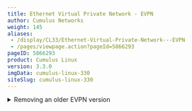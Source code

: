 ```yaml
---
title: Ethernet Virtual Private Network - EVPN
author: Cumulus Networks
weight: 145
aliases:
 - /display/CL33/Ethernet-Virtual-Private-Network---EVPN
 - /pages/viewpage.action?pageId=5866293
pageID: 5866293
product: Cumulus Linux
version: 3.3.0
imgData: cumulus-linux-330
siteSlug: cumulus-linux-330
---
```

<details>

Ethernet Virtual Private Network (EVPN) provides a control plane for
[VXLANs](/version/cumulus-linux-330/Network-Virtualization/) in Cumulus
Linux, with the following functionality:

  - VNI membership exchange between VTEPs using EVPN type-3 (Inclusive
    multicast Ethernet tag) routes.

  - Exchange of host MAC and IP addresses using EVPN type-2 (MAC/IP
    advertisement) routes.

  - Support for host/VM mobility (MAC and IP moves) through exchange of
    the MAC Mobility Extended community.

  - Support for dual-attached hosts via [VXLAN active-active
    mode](/version/cumulus-linux-330/Network-Virtualization/Lightweight-Network-Virtualization---LNV-Overview/LNV-VXLAN-Active-Active-Mode);
    note that MAC synchronization between the peer switches is done
    using
    [MLAG](/version/cumulus-linux-330/Layer-One-and-Two/Multi-Chassis-Link-Aggregation---MLAG).

  - Support for ARP/ND suppression, which provides VTEPs with the
    ability to suppress ARP flooding over VXLAN tunnels.

  - Support for static ("sticky") MAC addresses and their exchange via
    EVPN.

You can provision and manage EVPN using
[NCLU](/version/cumulus-linux-330/System-Configuration/Network-Command-Line-Utility).

## <span>Using EVPN with Cumulus Linux</span>

As of Cumulus Linux version 3.3, EVPN is available with the standard set
of packages that make up the release and no longer needs any early
access packages to be installed. If you are doing a fresh installation
of Cumulus Linux 3.3, or are upgrading a switch that does not have the
`cumulus-evpn` package already installed, no additional steps are
needed. Otherwise, if you used EVPN with an older version of Cumulus
Linux on this switch, you need to remove the `cumulus-evpn` package
before upgrading to version 3.3.

To determine if you have the EVPN package installed in a pre-3.3 version
of Cumulus Linux, run the following command:

    cumulus@switch:~$ sudo dpkg -l quagga

If the Quagga version is *1.0.0+cl3u11* or higher, the EVPN package is
current, and you don't need to do anything.

If the version is *1.0.0+cl3eau8* or any earlier *3eau* version, then
you need to remove it.

<summary>Removing an older EVPN version </summary>

{{%notice note%}}

Please contact [Cumulus Networks
support](mailto:support@cumulusnetworks.com) if you need assistance with
reverting the EA packages or reconfiguring EVPN.

{{%/notice%}}

To remove the older version, do the following:

    cumulus@switch:~$ sudo apt-get update
    cumulus@switch:~$ sudo apt-get remove cumulus-evpn
    cumulus@switch:~$ sudo apt-get upgrade

To verify that you have the current EVPN package installed now, run the
following command:

    cumulus@switch:~$ sudo dpkg -l quagga

If the Quagga version is *1.0.0+cl3u11* or higher, the EVPN package is
current.

## <span>Configuring EVPN</span>

### <span>Enabling EVPN between BGP Neighbors</span>

You enable EVPN between
[BGP](/version/cumulus-linux-330/Layer-Three/Border-Gateway-Protocol---BGP)
neighbors by adding the address family *evpn* to the existing neighbor
address-family activation command.

For a non-VTEP device, such as a spine switch, that is merely
participating in EVPN route exchange (as in, the network deployment uses
hop-by-hop eBGP or the switch is acting as an iBGP route reflector),
activating the interface for the EVPN address family is the only
configuration needed.

EVPN supports the configuration of only these two BGP neighbor
address-family-specific configurations: `allowas-in` and
`route-reflector-client`.

To configure an EVPN route exchange with a BGP peer, the peer or
peer-group must be activated within the EVPN address-family:

    cumulus@switch:~$ net add bgp autonomous-system 65000
    cumulus@switch:~$ net add bgp evpn neighbor swp1 activate
    cumulus@switch:~$ net pending
    cumulus@switch:~$ net commit

These commands create the following configuration snippet in
`/etc/quagga/Quagga.conf`:

    router bgp 65000
     address-family evpn
      neighbor swp1 activate

The above configuration does not result in BGP knowing about the local
VNIs defined on the system and advertising them to peers. This requires
additional configuration, [as described
below](#src-5866293_EthernetVirtualPrivateNetwork-EVPN-allvnis).

### <span id="src-5866293_EthernetVirtualPrivateNetwork-EVPN-allvnis" class="confluence-anchor-link"></span><span>Advertising All VNIs</span>

A single configuration variable enables the BGP control plane for all
VNIs configured on the switch. Set the variable `advertise-all-vni` to
provision all locally configured VNIs to be advertised by the BGP
control plane. Quagga is not aware of any local VNIs and MACs associated
with that VNI until `advertise-all-vni` is configured.

When a local VNI is learned by Quagga and there is no explicit
configuration for that VNI in Quagga, the route distinguisher (RD) and
import and export route targets (RTs) for this VNI are automatically
derived — the RD uses “RouterId:VNI-Index” and both RTs use “AS:VNI”.
The RD and RTs are used in the EVPN route exchange, with the former to
disambiguate EVPN routes in different VNIs (as they may have the same
MAC and/or IP address) while the latter describes the VPN membership for
the route. The "VNI-Index" used for the RD is a unique, internally
generated number for a VNI. It solely has local significance; on remote
switches, its only role is for route disambiguation. This number is used
instead of the VNI value itself because this number has to be less than
or equal to 65535. In the RT, the AS part is always encoded as a 2-byte
value in order to allow room for a large VNI. If the router has a 4-byte
AS, only the lower 2 bytes are used. This ensures a unique RT for
different VNIs while having the same RT for the same VNI across routers
in the same AS.

For eBGP EVPN peering, since the peers are in a different AS, using an
automatic RT of "AS:VNI" does not work for route import. Thus, the
import RT is actually treated as "\*:VNI" for determining which received
routes are applicable to a particular VNI. This only applies when the
import RT is auto-derived and not configured.

{{%notice note%}}

This configuration is only needed on leaf switches that are VTEPs.

{{%/notice%}}

To build upon the previous example, run the following commands to
advertise all VNIs:

    cumulus@switch:~$ net add bgp autonomous-system 65000
    cumulus@switch:~$ net add bgp evpn neighbor swp1 activate 
    cumulus@switch:~$ net add bgp evpn advertise-all-vni
    cumulus@switch:~$ net pending
    cumulus@switch:~$ net commit

These commands create the following configuration snippet in
`/etc/quagga/Quagga.conf`:

    router bgp 65000
     address-family evpn
      neighbor swp1 activate
      advertise-all-vni

{{%notice note%}}

EVPN routes received from a BGP peer are accepted, even without this
explicit EVPN configuration. These routes are maintained in the global
EVPN routing table. However, they only become effective (that is,
imported into the per-VNI routing table and appropriate entries
installed in the kernel) when the VNI corresponding to the received
route is locally known.

{{%/notice%}}

### <span>Enabling EVPN with User-defined RDs and RTs</span>

EVPN also supports manual configuration of RDs and RTs, if you don't
want them derived automatically. To manually define RDs and RTs, use the
`vni` option within NCLU to configure the switch:

    cumulus@switch:~$ net add bgp evpn vni 10200 rd 172.16.10.1:20
    cumulus@switch:~$ net add bgp evpn vni 10200 route-target import 65100:20
    cumulus@switch:~$ net pending
    cumulus@switch:~$ net commit

These commands create the following configuration snippet in
`/etc/quagga/Quagga.conf`:

    router bgp 65100
     address-family evpn
      neighbor SPINE activate
      advertise-all-vni
      vni 10200
       rd 172.16.10.1:20
       route-target import 65100:20

{{%notice note%}}

These commands are per VNI and must be specified under `address-family
evpn` in BGP.

{{%/notice%}}

{{%notice note%}}

If you delete the RD or RT later, it reverts back to its corresponding
default value.

{{%/notice%}}

You can configure multiple RT values for import or export for a VNI. In
addition, you can configure both the import and export route targets
with a single command by using `route-target both`:

    cumulus@switch:~# net add bgp evpn vni 10400 route-target import 100:400
    cumulus@switch:~# net add bgp evpn vni 10400 route-target import 100:500
    cumulus@switch:~# net add bgp evpn vni 10500 route-target both 65000:500
    cumulus@switch:~# net pending
    cumulus@switch:~# net commit

These commands create the following configuration snippet in the
`/etc/quagga/Quagga.conf` file:

    address-family evpn
      neighbor SPINE activate
      advertise-all-vni
      vni 10400
        route-target import 100:400
        route-target import 100:500
      vni 10500
        route-target import 65000:500
        route-target export 65000:500

### <span>Enabling EVPN in an iBGP Environment with an OSPF Underlay</span>

EVPN can be deployed with an
[OSPF](/version/cumulus-linux-330/Layer-Three/Open-Shortest-Path-First---OSPF---Protocol)
or static route underlay if needed. This is a more complex configuration
than using eBGP. In this case, iBGP advertises EVPN routes directly
between VTEPs, and the spines are unaware of EVPN or BGP.

The leaf switches peer with each other in a full mesh within the EVPN
address family without using route reflectors. The leafs generally peer
to their loopback addresses, which are advertised in OSPF. The receiving
VTEP imports routes into a specific VNI with a matching route target
community.

    cumulus@switch:~$ net add bgp autonomous-system 65020
    cumulus@switch:~$ net add bgp evpn neighbor 10.1.1.2 remote-as internal
    cumulus@switch:~$ net add bgp evpn neighbor 10.1.1.3 remote-as internal
    cumulus@switch:~$ net add bgp evpn neighbor 10.1.1.4 remote-as internal
    cumulus@switch:~$ net add bgp evpn neighbor 10.1.1.2 activate 
    cumulus@switch:~$ net add bgp evpn neighbor 10.1.1.3 activate 
    cumulus@switch:~$ net add bgp evpn neighbor 10.1.1.4 activate 
    cumulus@switch:~$ net add bgp evpn advertise-all-vni
    cumulus@switch:~$ net add ospf router-id 10.1.1.1
    cumulus@switch:~$ net add loopback lo ospf area 0.0.0.0
    cumulus@switch:~$ net add ospf passive-interface lo
    cumulus@switch:~$ net add interface swp50 ospf area 0.0.0.0
    cumulus@switch:~$ net add interface swp51 ospf area 0.0.0.0
    cumulus@switch:~$ net add interface swp50 ospf network point-to-point
    cumulus@switch:~$ net add interface swp51 ospf network point-to-point
    cumulus@switch:~$ net pending
    cumulus@switch:~$ net commit

These commands create the following configuration snippet in
`/etc/quagga/Quagga.conf`:

    interface lo
     ip ospf area 0.0.0.0
    !
    interface swp50
     ip ospf area 0.0.0.0
     ip ospf network point-to-point
     
    interface swp51
     ip ospf area 0.0.0.0
     ip ospf network point-to-point
    !
    router bgp 65020
     neighbor 10.1.1.2 remote-as internal
     neighbor 10.1.1.3 remote-as internal
     neighbor 10.1.1.4 remote-as internal
     !
     address-family evpn
      neighbor 10.1.1.2 activate
      neighbor 10.1.1.3 activate
      neighbor 10.1.1.4 activate
      advertise-all-vni
     exit-address-family
     !
    Router ospf
        Ospf router-id 10.1.1.1
        Passive-interface lo

### <span>Disabling Data Plane MAC Learning over VXLAN Tunnels</span>

When EVPN is provisioned, data plane MAC learning should be disabled for
VxLAN interfaces to avoid race conditions between control plane learning
and data plane learning. In the `/etc/network/interfaces` file,
configure the `bridge-learning` value to *off*:

    cumulus@switch:~$ net add vxlan vxlan200 vxlan id 10200
    cumulus@switch:~$ net add vxlan vxlan200 vxlan local-tunnelip 10.0.0.1
    cumulus@switch:~$ net add vxlan vxlan200 bridge access 200
    cumulus@switch:~$ net add vxlan vxlan200 bridge learning off
    cumulus@switch:~$ net pending
    cumulus@switch:~$ net commit

These commands create the following code snippet in the
`/etc/network/interfaces` file:

    auto vxlan200
    iface vxlan200
        bridge-access 200
        bridge-learning off
        vxlan-id 10200
        vxlan-local-tunnelip 10.0.0.1

{{%notice tip%}}

For a bridge in [traditional
mode](/version/cumulus-linux-330/Layer-One-and-Two/Ethernet-Bridging---VLANs/Traditional-Mode-Bridges),
you must edit the bridge configuration in the `/etc/network/interfaces`
file in a text editor:

    auto bridge1
    iface bridge1
        bridge-ports swp3.100 swp4.100 vxlan100
        bridge-learning vxlan100=off

{{%/notice%}}

## <span>ARP and ND Suppression</span>

ARP suppression in an EVPN context refers to the ability of a VTEP to
suppress ARP flooding over VXLAN tunnels as much as possible. Instead, a
local proxy handles ARP requests received from locally attached hosts
for remote hosts. ARP suppression is the implementation for IPv4; ND
suppression is the implementation for IPv6.

ARP suppression is not enabled by default. You configure ARP/ND
suppression on a VXLAN interface. You also need to create an SVI for the
neighbor entry.

To configure ARP suppression, use
[NCLU](/version/cumulus-linux-330/System-Configuration/Network-Command-Line-Utility).
Here's an example configuration using 2 VXLANs, 10100 and 10200, and 2
VLANs, 100 and 200:

    cumulus@switch:~$ net add bridge bridge ports vtep100,vtep200
    cumulus@switch:~$ net add bridge bridge vids 100,200
    cumulus@switch:~$ net add vxlan vtep100 vxlan id 10100
    cumulus@switch:~$ net add vxlan vtep200 vxlan id 10200
    cumulus@switch:~$ net add vxlan vtep100 bridge learning off
    cumulus@switch:~$ net add vxlan vtep200 bridge learning off
    cumulus@switch:~$ net add vxlan vtep100 bridge access 100
    cumulus@switch:~$ net add vxlan vtep100 bridge arp-nd-suppress on
    cumulus@switch:~$ net add vxlan vtep200 bridge arp-nd-suppress on
    cumulus@switch:~$ net add vxlan vtep200 bridge access 200
    cumulus@switch:~$ net add vxlan vtep100 vxlan local-tunnelip 110.0.0.1
    cumulus@switch:~$ net add vxlan vtep200 vxlan local-tunnelip 110.0.0.1
    cumulus@switch:~$ net add vlan 100 ip forward off
    cumulus@switch:~$ net add vlan 100 ipv6 forward off
    cumulus@switch:~$ net add vlan 200 ip forward off
    cumulus@switch:~$ net add vlan 200 ipv6 forward off
    cumulus@switch:~$ net pending
    cumulus@switch:~$ net commit

These commands create the following configuration in the
`/etc/network/interfaces` file:

    auto bridge
    iface bridge
        bridge-ports vtep100 vtep200
        bridge-stp on
        bridge-vids 100 200
        bridge-vlan-aware yes
     
    auto vlan100
    iface vlan100
        ip6-forward off
        ip-forward off
        vlan-id 100
        vlan-raw-device bridge
     
    auto vlan200
    iface vlan200
        ip6-forward off
        ip-forward off
        vlan-id 200
        vlan-raw-device bridge
     
    auto vtep100
    iface vtep100
        bridge-access 100
        bridge-arp-nd-suppress on
        bridge-learning off
        vxlan-id 10100
        vxlan-local-tunnelip 110.0.0.1

    auto vtep200
    iface vtep200
         bridge-learning off
         bridge-access 200
         bridge-arp-nd-suppress on
         vxlan-id 10200
         vxlan-local-tunnelip 110.0.0.1

{{%notice warning%}}

ARP suppression does not interoperate with [VXLAN active-active
mode](/version/cumulus-linux-330/Network-Virtualization/Lightweight-Network-Virtualization---LNV-Overview/LNV-VXLAN-Active-Active-Mode)
in an optimal manner, because the neighbor entries are not synced by a
control plane. Thus, ARPs may not be suppressed sometimes. This has no
impact on forwarding.

{{%/notice%}}

{{%notice tip%}}

For a bridge in [traditional
mode](/version/cumulus-linux-330/Layer-One-and-Two/Ethernet-Bridging---VLANs/Traditional-Mode-Bridges),
you must edit the bridge configuration in the `/etc/network/interfaces`
file in a text editor:

    auto bridge1
    iface bridge1
        bridge-ports swp3.100 swp4.100 vxlan100
        bridge-learning vxlan100=off
        bridge-arp-nd-suppress vxlan100=on
        ip6-forward off
        ip-forward off

{{%/notice%}}

You can examine the overall ARP cache:

```
cumulus@switch:~$ net show evpn arp-cache vni 10100
Number of ARPs (local and remote) known for this VNI: 9
IP              Type   MAC               Remote VTEP          
50.1.1.11       local  00:02:00:00:00:01
50.1.1.12       local  00:02:00:00:00:02
50.1.1.22       remote 00:02:00:00:00:04 110.0.0.2            
2001:50:1:1::11 local  00:02:00:00:00:01
50.1.1.31       remote 00:02:00:00:00:05 110.0.0.3            
50.1.1.42       remote 00:02:00:00:00:08 110.0.0.4            
50.1.1.21       remote 00:02:00:00:00:03 110.0.0.2            
50.1.1.32       remote 00:02:00:00:00:06 110.0.0.3            
50.1.1.41       remote 00:02:00:00:00:07 110.0.0.4  
```

You can also examine the ARP cache for a specific neighbor:

    cumulus@switch:~$ net show evpn arp-cache vni 10100 ip 50.1.1.32
    IP: 50.1.1.32
     MAC: 00:02:00:00:00:06 Remote VTEP: 110.0.0.3

To filter the ARP cache for a part of an IP address, use `ip neighbor
show`, then pipe it through `grep`:

    cumulus@switch:~$ sudo ip neighbor show | grep 11
    11.11.11.112 dev bridge.100 lladdr 00:02:00:00:00:02 REACHABLE
    11.11.11.133 dev bridge.100 lladdr 00:02:00:00:00:0b offload STALE
    11.11.11.142 dev bridge.100 lladdr 00:02:00:00:00:0e offload STALE
    11.11.11.111 dev bridge.100 lladdr 00:02:00:00:00:01 REACHABLE
    11.11.44.114 dev bridge.400 lladdr 00:02:00:00:00:04 REACHABLE
    11.11.11.141 dev bridge.100 lladdr 00:02:00:00:00:0d offload STALE
    11.11.11.132 dev bridge.100 lladdr 00:02:00:00:00:0a offload STALE
    11.11.44.144 dev bridge.400 lladdr 00:02:00:00:00:10 offload STALE
    11.11.11.131 dev bridge.100 lladdr 00:02:00:00:00:09 offload STALE
    11.11.44.134 dev bridge.400 lladdr 00:02:00:00:00:0c offload STALE
    11.11.11.123 dev bridge.100 lladdr 00:02:00:00:00:07 offload STALE
    11.11.44.124 dev bridge.400 lladdr 00:02:00:00:00:08 offload STALE
    11.11.11.113 dev bridge.100 lladdr 00:02:00:00:00:03 REACHABLE
    11.11.11.122 dev bridge.100 lladdr 00:02:00:00:00:06 offload STALE
    11.11.11.143 dev bridge.100 lladdr 00:02:00:00:00:0f offload STALE
    11.11.11.121 dev bridge.100 lladdr 00:02:00:00:00:05 offload STALE
    2011:11:11::142 dev bridge.100 lladdr 00:02:00:00:00:0e offload PROBE
    2011:11:11::133 dev bridge.100 lladdr 00:02:00:00:00:0b offload PROBE
    2011:11:44::124 dev bridge.400 lladdr 00:02:00:00:00:08 offload REACHABLE
    2011:11:11::121 dev bridge.100 lladdr 00:02:00:00:00:05 offload PROBE
    2011:11:44::144 dev bridge.400 lladdr 00:02:00:00:00:10 offload PROBE
    2011:11:11::112 dev bridge.100 lladdr 00:02:00:00:00:02 router REACHABLE
    2011:11:11::141 dev bridge.100 lladdr 00:02:00:00:00:0d offload DELAY
    2011:11:11::132 dev bridge.100 lladdr 00:02:00:00:00:0a offload REACHABLE
    2011:11:11::123 dev bridge.100 lladdr 00:02:00:00:00:07 offload PROBE
    2011:11:44::114 dev bridge.400 lladdr 00:02:00:00:00:04 router REACHABLE
    2011:11:11::111 dev bridge.100 lladdr 00:02:00:00:00:01 router REACHABLE
    2011:11:11::143 dev bridge.100 lladdr 00:02:00:00:00:0f offload DELAY
    2011:11:44::134 dev bridge.400 lladdr 00:02:00:00:00:0c offload PROBE
    2011:11:11::131 dev bridge.100 lladdr 00:02:00:00:00:09 offload DELAY
    2011:11:11::122 dev bridge.100 lladdr 00:02:00:00:00:06 offload REACHABLE
    2011:11:11::113 dev bridge.100 lladdr 00:02:00:00:00:03 router REACHABLE

For bridge information, use `net show bridge macs`:

    cumulus@switch:~$ net show bridge macs
    VLAN      Master    Interface    MAC                TunnelDest    State      Flags          LastSeen
    --------  --------  -----------  -----------------  ------------  ---------  -------------  ----------
    100       bridge    bridge       44:38:39:00:69:8a                permanent                 00:16:44
    100       bridge    swp2s2       00:02:00:00:00:01                                          00:00:04
    100       bridge    swp2s3       00:02:00:00:00:02                                          00:00:04
    100       bridge    swp18s0      00:02:00:00:00:03                                          00:00:04
    100       bridge    vxlan10100   00:02:00:00:00:0a                           offload        00:16:40
    100       bridge    vxlan10100   00:02:00:00:00:0b                           offload        00:16:40
    100       bridge    vxlan10100   00:02:00:00:00:0d                           offload        00:16:40
    100       bridge    vxlan10100   00:02:00:00:00:0e                           offload        00:16:40
    100       bridge    vxlan10100   00:02:00:00:00:0f                           offload        00:16:39
    100       bridge    vxlan10100   00:02:00:00:00:05                           offload        00:16:40
    100       bridge    vxlan10100   00:02:00:00:00:06                           offload        00:16:40
    100       bridge    vxlan10100   00:02:00:00:00:07                           offload        00:16:40
    100       bridge    vxlan10100   00:02:00:00:00:09                           offload        00:16:40
    200       bridge    bridge       44:38:39:00:69:8a                permanent                 00:16:44
    300       bridge    bridge       44:38:39:00:69:8a                permanent                 00:16:44
    400       bridge    bridge       44:38:39:00:69:8a                permanent                 00:16:43
    400       bridge    swp18s1      00:02:00:00:00:04                                          00:00:04
    400       bridge    vxlan10400   00:02:00:00:00:0c                           offload        00:16:40
    400       bridge    vxlan10400   00:02:00:00:00:08                           offload        00:16:40
    400       bridge    vxlan10400   00:02:00:00:00:10                           offload        00:16:39
    untagged            vxlan10100   00:00:00:00:00:00  10.10.3.12    permanent  self           00:16:41
    untagged            vxlan10100   00:00:00:00:00:00  10.10.3.13    permanent  self           00:16:41
    untagged            vxlan10100   00:00:00:00:00:00  10.10.3.14    permanent  self           00:16:41
    untagged            vxlan10100   00:02:00:00:00:0a  10.10.3.13               self, offload  00:16:40
    untagged            vxlan10100   00:02:00:00:00:0b  10.10.3.13               self, offload  00:16:41
    untagged            vxlan10100   00:02:00:00:00:0d  10.10.3.14               self, offload  00:16:41
    untagged            vxlan10100   00:02:00:00:00:0e  10.10.3.14               self, offload  00:16:41
    untagged            vxlan10100   00:02:00:00:00:0f  10.10.3.14               self, offload  00:16:39
    untagged            vxlan10100   00:02:00:00:00:05  10.10.3.12               self, offload  00:16:41
    untagged            vxlan10100   00:02:00:00:00:06  10.10.3.12               self, offload  00:16:41
    untagged            vxlan10100   00:02:00:00:00:07  10.10.3.12               self, offload  00:16:41
    untagged            vxlan10100   00:02:00:00:00:09  10.10.3.13               self, offload  00:16:41
    untagged            vxlan10200   00:00:00:00:00:00  10.10.3.12    permanent  self           00:16:41
    untagged            vxlan10200   00:00:00:00:00:00  10.10.3.13    permanent  self           00:16:41
    untagged            vxlan10200   00:00:00:00:00:00  10.10.3.14    permanent  self           00:16:41
    untagged            vxlan10300   00:00:00:00:00:00  10.10.3.12    permanent  self           00:16:41
    untagged            vxlan10300   00:00:00:00:00:00  10.10.3.13    permanent  self           00:16:41
    untagged            vxlan10300   00:00:00:00:00:00  10.10.3.14    permanent  self           00:16:41
    untagged            vxlan10400   00:00:00:00:00:00  10.10.3.12    permanent  self           00:16:41
    untagged            vxlan10400   00:00:00:00:00:00  10.10.3.13    permanent  self           00:16:41
    untagged            vxlan10400   00:00:00:00:00:00  10.10.3.14    permanent  self           00:16:41
    untagged            vxlan10400   00:02:00:00:00:0c  10.10.3.13               self, offload  00:16:41
    untagged            vxlan10400   00:02:00:00:00:08  10.10.3.12               self, offload  00:16:41
    untagged            vxlan10400   00:02:00:00:00:10  10.10.3.14               self, offload  00:16:39
    untagged  bridge    swp2s2       44:38:39:00:69:8a                permanent                 00:16:44
    untagged  bridge    swp2s3       44:38:39:00:69:8b                permanent                 00:16:44
    untagged  bridge    swp18s0      44:38:39:00:69:c8                permanent                 00:16:44
    untagged  bridge    swp18s1      44:38:39:00:69:c9                permanent                 00:16:44
    untagged  bridge    vxlan10100   ca:b4:aa:b2:62:64                permanent                 00:16:44
    untagged  bridge    vxlan10200   de:b7:11:58:c5:6c                permanent                 00:16:44
    untagged  bridge    vxlan10300   c6:8f:a6:7c:9b:bd                permanent                 00:16:44
    untagged  bridge    vxlan10400   fa:e1:44:86:93:99                permanent                 00:16:44

## <span>Static (Sticky) MAC Addresses</span>

MAC addresses that are intended to be pinned to a particular VTEP can be
provisioned on the VTEP as a static bridge FDB entry. EVPN picks up
these MAC addresses and advertises them to peers as remote static MACs.
You configure static bridge FDB entries for sticky MACs under the bridge
configuration using NCLU:

    cumulus@switch:~$ net add bridge post-up bridge fdb add 00:11:22:33:44:55 dev swp1 vlan 101 master static
    cumulus@switch:~$ net pending
    cumulus@switch:~$ net commit

These commands create the following configuration in the
`/etc/network/interfaces` file:

    auto bridge
    iface bridge
        bridge-ports swp1 vxlan10101
        bridge-vids 101
        bridge-vlan-aware yes
        post-up bridge fdb add 00:11:22:33:44:55 dev swp1 vlan 101 master static

{{%notice tip%}}

For a bridge in [traditional
mode](/version/cumulus-linux-330/Layer-One-and-Two/Ethernet-Bridging---VLANs/Traditional-Mode-Bridges),
you must edit the bridge configuration in the `/etc/network/interfaces`
file in a text editor:

    auto br101
    iface br101
        bridge-ports swp1.101 vxlan10101
        bridge-learning vxlan10101=off
        post-up bridge fdb add 00:11:22:33:44:55 dev swp1.101 master static

{{%/notice%}}

## <span>Handling BUM Traffic</span>

With EVPN, the only method of handling BUM traffic is [Head End
Replication
(HER)](Lightweight-Network-Virtualization---LNV-Overview.html#src-5866264_LightweightNetworkVirtualization-LNVOverview-head-end).
HER is enabled by default, as it is when [Lightweight Network Virtualization (LNV)](/version/cumulus-linux-330/Network-Virtualization/Lightweight-Network-Virtualization-Overview/)
is used.

## <span>EVPN and VXLAN Active-Active Mode</span>

There is no specific configuration to enable EVPN to work with [VXLAN
active-active
mode](/version/cumulus-linux-330/Network-Virtualization/Lightweight-Network-Virtualization---LNV-Overview/LNV-VXLAN-Active-Active-Mode).
Both switches in the MLAG pair establish EVPN peering with other EVPN
speakers (for example, with spine switches, if using hop-by-hop eBGP)
and inform about their locally known VNIs and MACs. When MLAG is active,
both switches announce this information with the shared anycast IP
address.

MLAG syncs information between the two switches in the MLAG pair, EVPN
does not synchronize. Therefore, Cumulus Networks recommends you do not
configure EVPN peering between the MLAG switches over the peerlink.

## <span>Example Configuration</span>

The following configurations are used throughout this chapter. You can
find the flat-file configurations for the network devices in the Cumulus
Networks [GitHub
repository](https://github.com/CumulusNetworks/cldemo-evpn/tree/master/config).
Only a subset is shown here for brevity (not shown are configurations
for leaf03, leaf04, server03, server04). Here is the topology diagram:

{{% imgOld 0 %}}

### <span>leaf01 and leaf02 Configurations</span>

<table>
<colgroup>
<col style="width: 50%" />
<col style="width: 50%" />
</colgroup>
<tbody>
<tr class="odd">
<td><summary>leaf01 /etc/network/interfaces </summary>
<pre><code>auto lo
iface lo inet loopback
    address 10.0.0.11/32

auto eth0
iface eth0 inet dhcp

# uplinks
auto swp51
iface swp51

auto swp52
iface swp52

auto br0
iface br0
    bridge-ports swp1 vxlan10001 vxlan10100 vxlan10200
    bridge-vlan-aware yes
    bridge-vids 1 100 200
    bridge-pvid 1

auto vxlan10001
iface vxlan10001
    vxlan-id 10001
    vxlan-local-tunnelip 10.0.0.11
    bridge-access 1
    bridge-learning off

auto vxlan10100
iface vxlan10100
     vxlan-id 10100
     vxlan-local-tunnelip 10.0.0.11
     bridge-access 100
     bridge-learning off
auto vxlan10200
iface vxlan10200
     vxlan-id 10200
     vxlan-local-tunnelip 10.0.0.11
     bridge-access 200
     bridge-learning off</code></pre></td>
<td><summary>leaf02 /etc/network/interfaces </summary>
<pre><code>auto lo
iface lo inet loopback
    address 10.0.0.12/32
auto eth0
iface eth0 inet dhcp

# uplinks
auto swp51
iface swp51

auto swp52
iface swp52

auto br0
iface br0
    bridge-ports swp2 vxlan10001 vxlan10100 vxlan10200
    bridge-vlan-aware yes
    bridge-vids 1 100 200
    bridge-pvid 1

auto vxlan10001
iface vxlan10001
    vxlan-id 10001
    vxlan-local-tunnelip 10.0.0.12
    bridge-access 1
    bridge-learning off

auto vxlan10100
iface vxlan10100
    vxlan-id 10100
    vxlan-local-tunnelip 10.0.0.12
    bridge-access 100
    bridge-learning off

auto vxlan10200
iface vxlan10200
    vxlan-id 10200
    vxlan-local-tunnelip 10.0.0.12
    bridge-access 200
    bridge-learning off</code></pre></td>
</tr>
<tr class="even">
<td><summary>leaf01 /etc/quagga/Quagga.conf </summary>
<pre><code>!
interface swp51
 ipv6 nd ra-interval 10
 no ipv6 nd suppress-ra
!
interface swp52
 ipv6 nd ra-interval 10
 no ipv6 nd suppress-ra
!
router bgp 65011
 bgp router-id 10.0.0.11
 bgp bestpath as-path multipath-relax
 neighbor fabric peer-group
 neighbor fabric remote-as external
 neighbor fabric description Internal Fabric Network
 neighbor fabric capability extended-nexthop
 neighbor swp51 interface peer-group fabric
 neighbor swp52 interface peer-group fabric
 !
 address-family ipv4 unicast
  network 10.0.0.11/32
  neighbor fabric prefix-list dc-leaf-in in
  neighbor fabric prefix-list dc-leaf-out out
 exit-address-family
 !
!
 address-family ipv6 unicast
  neighbor fabric activate
 exit-address-family
 !
 address-family evpn
  neighbor fabric activate
  advertise-all-vni
 exit-address-family
 exit
!
ip prefix-list dc-leaf-in seq 10 permit 0.0.0.0/0
ip prefix-list dc-leaf-in seq 20 permit 10.0.0.0/24 le 32
ip prefix-list dc-leaf-in seq 500 deny any
ip prefix-list dc-leaf-out seq 20 permit 10.0.0.0/24 le 32
ip prefix-list dc-leaf-out seq 500 deny any
!
line vty
!
end</code></pre></td>
<td><summary>leaf02 /etc/quagga/Quagga.conf </summary>
<pre><code>!
interface swp51
 ipv6 nd ra-interval 10
 no ipv6 nd suppress-ra
!
interface swp52
 ipv6 nd ra-interval 10
 no ipv6 nd suppress-ra
!
router bgp 65012
 bgp router-id 10.0.0.12
 bgp bestpath as-path multipath-relax
 neighbor fabric peer-group
 neighbor fabric remote-as external
 neighbor fabric description Internal Fabric Network
 neighbor fabric capability extended-nexthop
 neighbor swp51 interface peer-group fabric
 neighbor swp52 interface peer-group fabric
 !
 address-family ipv4 unicast
  network 10.0.0.12/32
  neighbor fabric prefix-list dc-leaf-in in
  neighbor fabric prefix-list dc-leaf-out out
 exit-address-family
 !
!
 address-family ipv6 unicast
  neighbor fabric activate
 exit-address-family
 !
 address-family evpn
  neighbor fabric activate
  advertise-all-vni
 exit-address-family
 exit
!
ip prefix-list dc-leaf-in seq 10 permit 0.0.0.0/0
ip prefix-list dc-leaf-in seq 20 permit 10.0.0.0/24 le 32
ip prefix-list dc-leaf-in seq 500 deny any
ip prefix-list dc-leaf-out seq 20 permit 10.0.0.0/24 le 32
ip prefix-list dc-leaf-out seq 500 deny any
!
line vty
!
end</code></pre></td>
</tr>
</tbody>
</table>

### <span>spine01 and spine02 Configurations</span>

<table>
<colgroup>
<col style="width: 50%" />
<col style="width: 50%" />
</colgroup>
<tbody>
<tr class="odd">
<td><summary>spine01 /etc/network/interfaces </summary>
<pre><code>auto lo
iface lo inet loopback
    address 10.0.0.21/32

auto eth0
iface eth0 inet dhcp

# downlinks
auto swp1
iface swp1

auto swp2
iface swp2

auto swp3
iface swp3

auto swp4
iface swp4</code></pre></td>
<td><summary>spine02 /etc/network/interfaces </summary>
<pre><code>auto lo
iface lo inet loopback
    address 10.0.0.22/32

auto eth0
iface eth0 inet dhcp

# downlinks
auto swp1
iface swp1

auto swp2
iface swp2

auto swp3
iface swp3

auto swp4
iface swp4</code></pre></td>
</tr>
<tr class="even">
<td><summary>spine01 /etc/quagga/Quagga.conf </summary>
<pre><code>!
interface swp1
 ipv6 nd ra-interval 10
 no ipv6 nd suppress-ra
!
interface swp2
 ipv6 nd ra-interval 10
 no ipv6 nd suppress-ra
!
interface swp3
 ipv6 nd ra-interval 10
 no ipv6 nd suppress-ra
!
interface swp4
 ipv6 nd ra-interval 10
 no ipv6 nd suppress-ra
!
router bgp 65020
 bgp router-id 10.0.0.21
 bgp bestpath as-path multipath-relax
 neighbor fabric peer-group
 neighbor fabric remote-as external
 neighbor fabric description Internal Fabric Network
 neighbor fabric capability extended-nexthop
 neighbor swp1 interface peer-group fabric
 neighbor swp2 interface peer-group fabric
 neighbor swp3 interface peer-group fabric
 neighbor swp4 interface peer-group fabric
 !
 address-family ipv4 unicast
  network 10.0.0.21/32
  neighbor fabric prefix-list dc-spine in
  neighbor fabric prefix-list dc-spine out
 exit-address-family
 !
!
 address-family ipv6 unicast
  neighbor fabric activate
 exit-address-family
 !
 address-family evpn
  neighbor fabric activate
 exit-address-family
 exit
!
ip prefix-list dc-spine seq 10 permit 0.0.0.0/0
ip prefix-list dc-spine seq 20 permit 10.0.0.0/24 le 32
ip prefix-list dc-spine seq 500 deny any
!
line vty
!
end</code></pre></td>
<td><summary>spine02 /etc/quagga/Quagga.conf </summary>
<pre><code>!
interface swp1
 ipv6 nd ra-interval 10
 no ipv6 nd suppress-ra
!
interface swp2
 ipv6 nd ra-interval 10
 no ipv6 nd suppress-ra
!
interface swp3
 ipv6 nd ra-interval 10
 no ipv6 nd suppress-ra
!
interface swp4
 ipv6 nd ra-interval 10
 no ipv6 nd suppress-ra
!
router bgp 65020
 bgp router-id 10.0.0.22
 bgp bestpath as-path multipath-relax
 neighbor fabric peer-group
 neighbor fabric remote-as external
 neighbor fabric description Internal Fabric Network
 neighbor fabric capability extended-nexthop
 neighbor swp1 interface peer-group fabric
 neighbor swp2 interface peer-group fabric
 neighbor swp3 interface peer-group fabric
 neighbor swp4 interface peer-group fabric
 !
 address-family ipv4 unicast
  network 10.0.0.22/32
  neighbor fabric prefix-list dc-spine in
  neighbor fabric prefix-list dc-spine out
 exit-address-family
 !
!
 address-family ipv6 unicast
  neighbor fabric activate
 exit-address-family
 !
 address-family evpn
  neighbor fabric activate
 exit-address-family
 exit
!
ip prefix-list dc-spine seq 10 permit 0.0.0.0/0
ip prefix-list dc-spine seq 20 permit 10.0.0.0/24 le 32
ip prefix-list dc-spine seq 500 deny any
!
line vty
!
end</code></pre></td>
</tr>
</tbody>
</table>

### <span>server01 and server02 Configurations</span>

<table>
<colgroup>
<col style="width: 50%" />
<col style="width: 50%" />
</colgroup>
<tbody>
<tr class="odd">
<td><p>/etc/network/interfaces</p>
<pre><code>#configuration is for Cumulus VX
#in real life this is a server OS
 
auto eth0
iface eth0 inet dhcp
 
auto eth1
iface eth1
    address 172.16.1.101/24
 
auto eth1.100
iface eth1.100
    address 172.16.100.101/24
 
auto eth1.200
iface eth1.200
    address 172.16.200.101/24</code></pre></td>
<td><p>/etc/network/interfaces</p>
<pre><code>#configuration is for Cumulus VX
#in real life this is a server OS
 
auto eth0
iface eth0 inet dhcp
 
auto eth2
iface eth2
    address 172.16.1.102/24
 
auto eth2.100
iface eth2.100
    address 172.16.100.102/24
 
auto eth2.200
iface eth2.200
    address 172.16.200.102/24</code></pre></td>
</tr>
</tbody>
</table>

## <span>Testing Connectivity between Servers</span>

SSH to server01 and ping the VLAN1 IP address on server02:

    user@server01:~$ ping 172.16.1.102
    PING 172.16.1.102 (172.16.1.102) 56(84) bytes of data.
    64 bytes from 172.16.1.102: icmp_seq=1 ttl=64 time=2.52 ms
    64 bytes from 172.16.1.102: icmp_seq=2 ttl=64 time=2.74 ms
    ^C
    --- 172.16.1.102 ping statistics ---
    2 packets transmitted, 2 received, 0% packet loss, time 1001ms
    rtt min/avg/max/mdev = 2.528/2.638/2.749/0.121 ms

The following table lists all the servers IP addresses to test
connectivity across the L3 fabric:

|         | server01       | server02       | server03       | server04       |
| ------- | -------------- | -------------- | -------------- | -------------- |
| VLAN1   | 172.16.1.101   | 172.16.1.102   | 172.16.1.103   | 172.16.1.104   |
| VLAN100 | 172.16.100.101 | 172.16.100.102 | 172.16.100.103 | 172.16.100.104 |
| VLAN200 | 172.16.200.101 | 172.16.200.102 | 172.16.200.103 | 172.16.200.104 |

## <span>Cumulus Linux Output Commands</span>

You can use various `iproute2` commands to examine links, VLAN mappings
and displaying bridge FDB data:

  - ip \[-d\] link show

  - bridge link show

  - bridge vlan show

  - bridge \[-s\] fdb show

For example, the output from the following `bridge fdb show` command
reveals information relevant only for a VTEP.

  - 3 remote VTEPs (10.0.0.5, 10.0.0.6 and 80.80.80.2) for each of the 2
    VNIs.

  - MAC address 00:02:00:00:00:03 is a local MAC learned over a bond
    interface while MAC address 00:02:00:00:00:08 is a remote MAC from
    VTEP 80.80.80.2 for VNI 10100 (vtep100).

  - The entries with MAC “00:00:00:00:00:00” are for BUM traffic
    replication.

<!-- end list -->

    cumulus@switch:~$ bridge fdb show
    00:02:00:00:00:0f dev swp3 master bridge permanent
    00:02:00:00:00:01 dev swp3 vlan 1 master bridge
    00:02:00:00:00:04 dev peerlink vlan 1 master bridge
    00:02:00:00:00:12 dev peerlink master bridge permanent
    92:b0:8f:b6:82:7b dev vtep100 master bridge permanent
    00:02:00:00:00:08 dev vtep100 vlan 100 master bridge
    00:00:00:00:00:00 dev vtep100 dst 10.0.0.5 self permanent
    00:00:00:00:00:00 dev vtep100 dst 10.0.0.6 self permanent
    00:00:00:00:00:00 dev vtep100 dst 80.80.80.2 self permanent
    00:02:00:00:00:08 dev vtep100 dst 80.80.80.2 self
    5e:75:42:b8:47:e6 dev vtep200 master bridge permanent
    00:00:00:00:00:00 dev vtep200 dst 10.0.0.5 self permanent
    00:00:00:00:00:00 dev vtep200 dst 10.0.0.6 self permanent
    00:00:00:00:00:00 dev vtep200 dst 80.80.80.2 self permanent
    00:02:00:00:00:10 dev bond0 master bridge permanent
    02:02:00:00:00:03 dev bond0 vlan 1 master bridge
    02:02:00:00:00:02 dev bond0 vlan 1 master bridge
    00:02:00:00:00:03 dev bond0 vlan 100 master bridge

## <span>BGP Output Commands</span>

The following commands are not unique to EVPN but help troubleshoot
connectivity and route propagation. You can display the L3 fabric by
running `net show bgp summary` command on one of the spines:

    cumulus@spine01:~$ net show bgp summary
    show bgp ipv4 unicast summary
    =============================
    BGP router identifier 110.0.0.1, local AS number 65001 vrf-id 0
    BGP table version 9
    RIB entries 11, using 1496 bytes of memory
    Peers 2, using 42 KiB of memory
    Peer groups 1, using 72 bytes of memory
     
     
    Neighbor        V         AS MsgRcvd MsgSent   TblVer  InQ OutQ  Up/Down State/PfxRcd
    s1(swp49s0)     4      65100      43      49        0    0    0 02:04:00            4
    s2(swp49s1)     4      65100      43      49        0    0    0 02:03:59            4
    Total number of neighbors 2
     
    show bgp ipv6 unicast summary
    =============================
    No IPv6 neighbor is configured
     
    show bgp evpn summary
    =====================
    BGP router identifier 110.0.0.1, local AS number 65001 vrf-id 0
    BGP table version 0
    RIB entries 15, using 2040 bytes of memory
    Peers 2, using 42 KiB of memory
    Peer groups 1, using 72 bytes of memory
     
     
    Neighbor        V         AS MsgRcvd MsgSent   TblVer  InQ OutQ  Up/Down State/PfxRcd
    s1(swp49s0)     4      65100      43      49        0    0    0 02:04:00           30
    s2(swp49s1)     4      65100      43      49        0    0    0 02:03:59           30
    Total number of neighbors 2

You can see the loopback addresses for all the network devices
participating in BGP by running the `net show bgp` command:

    cumulus@spine01:~$ net show bgp
     
    show bgp ipv4 unicast
    =====================
    BGP table version is 9, local router ID is 110.0.0.1
    Status codes: s suppressed, d damped, h history, * valid, > best, = multipath,
                  i internal, r RIB-failure, S Stale, R Removed
    Origin codes: i - IGP, e - EGP, ? - incomplete
       Network          Next Hop            Metric LocPrf Weight Path
    *> 20.0.0.1/32      swp49s0
                                                          0             0 65100 i
    *> 20.0.0.2/32      swp49s1
                                                          0             0 65100 i
    *> 110.0.0.1/32     0.0.0.0                  0         32768 i
    *= 110.0.0.2/32     swp49s1
                                                                        0 65100 65002 i
    *>                  swp49s0
                                                                        0 65100 65002 i
    *= 110.0.0.3/32     swp49s1
                                                                        0 65100 65003 i
    *>                  swp49s0
                                                                        0 65100 65003 i
    *= 110.0.0.4/32     swp49s1
                                                                        0 65100 65004 i
    *>                  swp49s0
                                                                        0 65100 65004 i
    Displayed  6 out of 9 total prefixes
     
    show bgp ipv6 unicast
    =====================
    No BGP prefixes displayed, 0 exist

## <span>EVPN Output Commands</span>

The following commands are unique to EVPN address-families and VXLAN.
Note that just because two network nodes are BGP peers does not mean
they are EVPN address-family peers or are exchanging VXLAN information.

### <span>Displaying EVPN address-family Peers</span>

The network device participating in BGP EVPN address-family can be shown
using the ` show net show bgp evpn summary  `command:

    cumulus@leaf01:~$ net show bgp evpn summary
    BGP router identifier 110.0.0.1, local AS number 65001 vrf-id 0
    BGP table version 0
    RIB entries 15, using 2040 bytes of memory
    Peers 2, using 42 KiB of memory
    Peer groups 1, using 72 bytes of memory
    Neighbor        V         AS MsgRcvd MsgSent   TblVer  InQ OutQ  Up/Down State/PfxRcd
    s1(swp49s0)     4      65100      25      31        0    0    0 00:43:26           18
    s2(swp49s1)     4      65100      25      31        0    0    0 00:43:25           18
    Total number of neighbors 2

### <span>Displaying VNIs or EVPN VXLANs</span>

You can display the configured VNIs on a network device participating in
BGP EVPN by running the `show bgp evpn vni` command. This command works
only when run on a VTEP.

The following example examines leaf01, where 2 VNIs are configured —
10100 and 10200. It identifies the VTEPs that are part of each VNI,
their IP addresses and the number of MAC addresses and neighbors
associated with them:

```
cumulus@leaf01:~$ net show evpn vni
Number of VNIs: 2
VNI        VxLAN IF              VTEP IP         # MACs   # ARPs   # Remote VTEPs
10200      vtep200               110.0.0.1       8        8        3              
10100      vtep100               110.0.0.1       8        9        3          
```

You can examine the EVPN configuration for a single VXLAN:

    cumulus@leaf01:~$ net show evpn vni 10100
    VNI: 10100
     VxLAN interface: vtep100 ifIndex: 88 VTEP IP: 110.0.0.1
     Remote VTEPs for this VNI:
      110.0.0.2
      110.0.0.4
      110.0.0.3
     Number of MACs (local and remote) known for this VNI: 8
     Number of ARPs (IPv4 and IPv6, local and remote) known for this VNI: 9

The corresponding BGP configuration for VNI 10200 is as follows (only
the EVPN section is shown):

    cumulus@switch:~$ net show configuration files
     
    ...
     
     address-family ipv4 unicast
      network 110.0.0.1/32
     exit-address-family
     address-family evpn
      neighbor SPINE activate
      advertise-all-vni
     exit-address-family
     
    ...

### <span>Examining Local and Remote MAC Addresses for a VNI in Quagga</span>

You can examine all local and remote MAC addresses for a VNI by running
`net show evpn mac vni <vni>`.

    cumulus@leaf01:~$ net show evpn mac vni 10100
    Number of MACs (local and remote) known for this VNI: 8
    MAC               Type   Intf/Remote VTEP      VLAN
    00:02:00:00:00:01 local  swp49s2               100  
    00:02:00:00:00:02 local  swp49s3               100  
    00:02:00:00:00:03 remote 110.0.0.2            
    00:02:00:00:00:04 remote 110.0.0.2            
    00:02:00:00:00:05 remote 110.0.0.3            
    00:02:00:00:00:06 remote 110.0.0.3            
    00:02:00:00:00:07 remote 110.0.0.4            
    00:02:00:00:00:08 remote 110.0.0.4

You can examine MAC addresses across VNIs using `net show evpn mac vni
all`:

```
cumulus@leaf01:~$ net show evpn mac vni all
 
VNI 10200 #MACs (local and remote) 8
 
 
MAC               Type   Intf/Remote VTEP      VLAN
00:02:00:00:00:01 local  swp49s2               200  
00:02:00:00:00:02 local  swp49s3               200  
00:02:00:00:00:03 remote 110.0.0.2            
00:02:00:00:00:04 remote 110.0.0.2            
00:02:00:00:00:05 remote 110.0.0.3            
00:02:00:00:00:06 remote 110.0.0.3            
00:02:00:00:00:07 remote 110.0.0.4            
00:02:00:00:00:08 remote 110.0.0.4            
 
 
VNI 10100 #MACs (local and remote) 8
 
 
MAC               Type   Intf/Remote VTEP      VLAN
00:02:00:00:00:01 local  swp49s2               100  
00:02:00:00:00:02 local  swp49s3               100  
00:02:00:00:00:03 remote 110.0.0.2            
00:02:00:00:00:04 remote 110.0.0.2            
00:02:00:00:00:05 remote 110.0.0.3            
00:02:00:00:00:06 remote 110.0.0.3            
00:02:00:00:00:07 remote 110.0.0.4            
00:02:00:00:00:08 remote 110.0.0.4   
```

You can examine MAC addresses for a remote VTEP and/or query a specific
MAC address. This command only works when run on a VTEP:

    cumulus@leaf01:~$ net show evpn mac vni 10100 mac 00:02:00:00:00:03
    MAC: 00:02:00:00:00:03
     Remote VTEP: 110.0.0.2 ARP ref: 1
    cumulus@leaf01:~$
    cumulus@leaf01:~$
    cumulus@leaf01:~$ net show evpn mac vni 10100 mac 00:02:00:00:00:01
    MAC: 00:02:00:00:00:01
     Intf: swp49s2(53) VLAN: 100 ARP ref: 0

### <span>Displaying the Global BGP EVPN Routing Table</span>

Run the `net show bgp evpn route` command to display all EVPN routes at
the same time:

    cumulus@leaf01:~$ net show bgp evpn route
    BGP table version is 0, local router ID is 110.0.0.1
    Status codes: s suppressed, d damped, h history, * valid, > best, i - internal
    Origin codes: i - IGP, e - EGP, ? - incomplete
    EVPN type-2 prefix: [2]:[ESI]:[EthTag]:[MAClen]:[MAC]
    EVPN type-3 prefix: [3]:[EthTag]:[IPlen]:[OrigIP]
       Network          Next Hop            Metric LocPrf Weight Path
    Route Distinguisher: 110.0.0.1:1
    *> [2]:[0]:[0]:[48]:[00:02:00:00:00:01]
                        110.0.0.1                          32768 i
    *> [2]:[0]:[0]:[48]:[00:02:00:00:00:01]:[32]:[50.1.1.11]
                        110.0.0.1                          32768 i
    *> [2]:[0]:[0]:[48]:[00:02:00:00:00:01]:[128]:[2001:50:1:1::11]
                        110.0.0.1                          32768 i
    *> [2]:[0]:[0]:[48]:[00:02:00:00:00:02]
                        110.0.0.1                          32768 i
    *> [2]:[0]:[0]:[48]:[00:02:00:00:00:02]:[32]:[50.1.1.12]
                        110.0.0.1                          32768 i
    *> [3]:[0]:[32]:[110.0.0.1]
                        110.0.0.1                          32768 i
    Route Distinguisher: 110.0.0.1:2
    *> [2]:[0]:[0]:[48]:[00:02:00:00:00:01]
                        110.0.0.1                          32768 i
    *> [2]:[0]:[0]:[48]:[00:02:00:00:00:01]:[32]:[60.1.1.11]
                        110.0.0.1                          32768 i
    *> [2]:[0]:[0]:[48]:[00:02:00:00:00:02]
                        110.0.0.1                          32768 i
    *> [2]:[0]:[0]:[48]:[00:02:00:00:00:02]:[32]:[60.1.1.12]
                        110.0.0.1                          32768 i
    *> [3]:[0]:[32]:[110.0.0.1]
                        110.0.0.1                          32768 i
    Route Distinguisher: 110.0.0.2:1
    *  [2]:[0]:[0]:[48]:[00:02:00:00:00:03]:[32]:[50.1.1.21]
                        110.0.0.2                              0 65100 65002 i
    *> [2]:[0]:[0]:[48]:[00:02:00:00:00:03]:[32]:[50.1.1.21]
                        110.0.0.2                              0 65100 65002 i
    *  [2]:[0]:[0]:[48]:[00:02:00:00:00:04]:[32]:[50.1.1.22]
                        110.0.0.2                              0 65100 65002 i
    *> [2]:[0]:[0]:[48]:[00:02:00:00:00:04]:[32]:[50.1.1.22]
                        110.0.0.2                              0 65100 65002 i
    *  [3]:[0]:[32]:[110.0.0.2]
                        110.0.0.2                              0 65100 65002 i
    *> [3]:[0]:[32]:[110.0.0.2]
                        110.0.0.2                              0 65100 65002 i
     
    ... ## output truncated
     
    Displayed 29 prefixes (47 paths)

The output ` *> [3]:[0]:[32]:[110.0.0.2]  `(the last line above) is
explained as follows:

| Output    | Explanation                         |
| --------- | ----------------------------------- |
| \[3\]     | Type 3 EVPN route                   |
| \[0\]     | Ethernet tag                        |
| \[32\]    | IP address length of 32 bits        |
| 110.0.0.2 | IPv4 address originating this route |

### <span>Displaying EVPN Type-2 (MAC/IP) Routes</span>

To display only EVPN type-2 (MAC/IP) routes, run `show bgp evpn route
type macip`. The output displays the EVPN route-type fields followed by
type-specific fields:

  - Type 2 route: \[type\]:\[ESI\]:\[ET\]:\[MAC length\]:\[MAC\]

  - Type 2 route with ARP suppression: \[type\]:\[ESI\]:\[ET\]:\[MAC
    length\]:\[MAC\]:\[IP length\]:\[IP\]

      - The Ethernet Segment Id (ESI) and Ethernet Tag (ET) are always
        0.

  - Type 3 route: \[type\]:\[ET\]:\[Originating Router IP\]

      - The Ethernet Tag (ET) is always 0.

      - The "Originating Router IP" is the VTEP local IP for the
        corresponding VNI.

<!-- end list -->

    cumulus@leaf01:~$ net show bgp evpn route type macip
    BGP table version is 0, local router ID is 110.0.0.1
    Status codes: s suppressed, d damped, h history, * valid, > best, i - internal
    Origin codes: i - IGP, e - EGP, ? - incomplete
    EVPN type-2 prefix: [2]:[ESI]:[EthTag]:[MAClen]:[MAC]
    EVPN type-3 prefix: [3]:[EthTag]:[IPlen]:[OrigIP]
       Network          Next Hop            Metric LocPrf Weight Path
    Route Distinguisher: 110.0.0.1:1
    *> [2]:[0]:[0]:[48]:[00:02:00:00:00:01]
                        110.0.0.1                          32768 i
    *> [2]:[0]:[0]:[48]:[00:02:00:00:00:01]:[32]:[50.1.1.11]
                        110.0.0.1                          32768 i
    *> [2]:[0]:[0]:[48]:[00:02:00:00:00:01]:[128]:[2001:50:1:1::11]
                        110.0.0.1                          32768 i
    *> [2]:[0]:[0]:[48]:[00:02:00:00:00:02]
                        110.0.0.1                          32768 i
    *> [2]:[0]:[0]:[48]:[00:02:00:00:00:02]:[32]:[50.1.1.12]
                        110.0.0.1                          32768 i
    Route Distinguisher: 110.0.0.1:2
    *> [2]:[0]:[0]:[48]:[00:02:00:00:00:01]
                        110.0.0.1                          32768 i
    *> [2]:[0]:[0]:[48]:[00:02:00:00:00:01]:[32]:[60.1.1.11]
                        110.0.0.1                          32768 i
    *> [2]:[0]:[0]:[48]:[00:02:00:00:00:02]
                        110.0.0.1                          32768 i
    *> [2]:[0]:[0]:[48]:[00:02:00:00:00:02]:[32]:[60.1.1.12]
                        110.0.0.1                          32768 i
    Route Distinguisher: 110.0.0.2:1
    *  [2]:[0]:[0]:[48]:[00:02:00:00:00:03]:[32]:[50.1.1.21]
                        110.0.0.2                              0 65100 65002 i
    *> [2]:[0]:[0]:[48]:[00:02:00:00:00:03]:[32]:[50.1.1.21]
                        110.0.0.2                              0 65100 65002 i
    *  [2]:[0]:[0]:[48]:[00:02:00:00:00:04]:[32]:[50.1.1.22]
                        110.0.0.2                              0 65100 65002 i
    *> [2]:[0]:[0]:[48]:[00:02:00:00:00:04]:[32]:[50.1.1.22]
                        110.0.0.2                              0 65100 65002 i
     
    ... ## output truncated
     
    Displayed 21 prefixes (33 paths) (of requested type)

### <span>Displaying a Specific EVPN Route</span>

To drill down on a specific route for more information, run the `net
show bgp evpn route rd <VTEP:VXLAN>` command. The following example
shows leaf01 receiving type-2 and type-3 routes from two spine switches
(s1 and s2). The actual remote VTEP is 110.0.0.2, specified in the next
hop of the route. Both routes contain the BGP Encapsulation extended
community (ET) with value 8 (VXLAN); the type-2 route also carries the
VNI (10100).

    cumulus@leaf01:~$ net show bgp evpn route rd 110.0.0.2:1
    EVPN type-2 prefix: [2]:[ESI]:[EthTag]:[MAClen]:[MAC]
    EVPN type-3 prefix: [3]:[EthTag]:[IPlen]:[OrigIP]
     
     
    BGP routing table entry for 110.0.0.2:1:[2]:[0]:[0]:[48]:[00:02:00:00:00:03]
    Paths: (2 available, best #2)
      Advertised to non peer-group peers:
      s1(swp49s0) s2(swp49s1)
      Route [2]:[0]:[0]:[48]:[00:02:00:00:00:03] VNI 10100
      65100 65002
        110.0.0.2 from s2(swp49s1) (20.0.0.2)
          Origin IGP, localpref 100, valid, external
          Extended Community: RT:65002:10100 ET:8
          AddPath ID: RX 0, TX 179
          Last update: Wed Apr 26 20:03:55 2017
     
     
      Route [2]:[0]:[0]:[48]:[00:02:00:00:00:03] VNI 10100
      65100 65002
        110.0.0.2 from s1(swp49s0) (20.0.0.1)
          Origin IGP, localpref 100, valid, external, bestpath-from-AS 65100, best
          Extended Community: RT:65002:10100 ET:8
          AddPath ID: RX 0, TX 177
          Last update: Wed Apr 26 20:03:55 2017
     
     
    BGP routing table entry for 110.0.0.2:1:[2]:[0]:[0]:[48]:[00:02:00:00:00:03]:[32]:[50.1.1.21]
    Paths: (2 available, best #2)
      Advertised to non peer-group peers:
      s1(swp49s0) s2(swp49s1)
      Route [2]:[0]:[0]:[48]:[00:02:00:00:00:03]:[32]:[50.1.1.21] VNI 10100
      65100 65002
        110.0.0.2 from s2(swp49s1) (20.0.0.2)
          Origin IGP, localpref 100, valid, external
          Extended Community: RT:65002:10100 ET:8
          AddPath ID: RX 0, TX 112
          Last update: Wed Apr 26 19:04:20 2017
     
     
      Route [2]:[0]:[0]:[48]:[00:02:00:00:00:03]:[32]:[50.1.1.21] VNI 10100
      65100 65002
        110.0.0.2 from s1(swp49s0) (20.0.0.1)
          Origin IGP, localpref 100, valid, external, bestpath-from-AS 65100, best
          Extended Community: RT:65002:10100 ET:8
          AddPath ID: RX 0, TX 91
          Last update: Wed Apr 26 19:04:19 2017
     
    ...
     
    BGP routing table entry for 110.0.0.2:1:[3]:[0]:[32]:[110.0.0.2]
    Paths: (2 available, best #2)
      Advertised to non peer-group peers:
      s1(swp49s0) s2(swp49s1)
      Route [3]:[0]:[32]:[110.0.0.2]
      65100 65002
        110.0.0.2 from s2(swp49s1) (20.0.0.2)
          Origin IGP, localpref 100, valid, external
          Extended Community: RT:65002:10100 ET:8
          AddPath ID: RX 0, TX 118
          Last update: Wed Apr 26 19:04:20 2017
     
     
      Route [3]:[0]:[32]:[110.0.0.2]
      65100 65002
        110.0.0.2 from s1(swp49s0) (20.0.0.1)
          Origin IGP, localpref 100, valid, external, bestpath-from-AS 65100, best
          Extended Community: RT:65002:10100 ET:8
          AddPath ID: RX 0, TX 97
          Last update: Wed Apr 26 19:04:19 2017
     
    Displayed 5 prefixes (10 paths) with this RD

{{%notice note%}}

  - Though the local VNI is included in the type-2 route, the receiver
    does not use it. It uses the received RT to match the route to an
    appropriate local VNI and then assumes the remote VTEP uses the same
    VNI value — that is, global VNIs are in use.

  - If MAC mobility extended community is exchanged, it gets shown in
    the above output.

  - If the remote MAC is dual attached, the next hop for the EVPN route
    is the anycast IP address of the remote
    [MLAG](/version/cumulus-linux-330/Layer-One-and-Two/Multi-Chassis-Link-Aggregation---MLAG)
    pair (when MLAG is active). You can see this in the above example,
    where 110.0.0.2 is actually the anycast IP of the MLAG pair.

{{%/notice%}}

### <span>Displaying the per-VNI EVPN Routing Table</span>

Received EVPN routes are maintained in the global EVPN routing table
(described above), even if there are no appropriate local VNIs to
**import** them into. For example, a spine switch maintains the global
EVPN routing table even though there are no VNIs present on it. When
local VNIs are present, received EVPN routes are imported into the
per-VNI routing tables based on the route target attributes. The per-VNI
routing table can be examined using `net show bgp evpn route vni <vni>`:

    cumulus@leaf01:~$ net show bgp evpn route vni 10100
    BGP table version is 0, local router ID is 110.0.0.1
    Status codes: s suppressed, d damped, h history, * valid, > best, i - internal
    Origin codes: i - IGP, e - EGP, ? - incomplete
    EVPN type-2 prefix: [2]:[ESI]:[EthTag]:[MAClen]:[MAC]
    EVPN type-3 prefix: [3]:[EthTag]:[IPlen]:[OrigIP]
       Network          Next Hop            Metric LocPrf Weight Path
    *> [2]:[0]:[0]:[48]:[00:02:00:00:00:01]:[128]:[fe80::202:ff:fe00:1]
                        110.0.0.1                          32768 i
    *> [2]:[0]:[0]:[48]:[00:02:00:00:00:02]:[128]:[fe80::202:ff:fe00:2]
                        110.0.0.1                          32768 i
    *  [2]:[0]:[0]:[48]:[00:02:00:00:00:03]
                        110.0.0.2                              0 65100 65002 i
    *> [2]:[0]:[0]:[48]:[00:02:00:00:00:03]
                        110.0.0.2                              0 65100 65002 i
    *  [2]:[0]:[0]:[48]:[00:02:00:00:00:03]:[32]:[50.1.1.21]
                        110.0.0.2                              0 65100 65002 i
    *> [2]:[0]:[0]:[48]:[00:02:00:00:00:03]:[32]:[50.1.1.21]
                        110.0.0.2                              0 65100 65002 i
    *  [2]:[0]:[0]:[48]:[00:02:00:00:00:03]:[128]:[fe80::202:ff:fe00:3]
                        110.0.0.2                              0 65100 65002 i
    *> [2]:[0]:[0]:[48]:[00:02:00:00:00:03]:[128]:[fe80::202:ff:fe00:3]
                        110.0.0.2                              0 65100 65002 i
     
     
    ... ## output truncated
     
    Displayed 24 prefixes (45 paths)

### <span>Displaying a Specific MAC or Remote VTEP</span>

You can examine a specific MAC or IP (remote VTEP):

    cumulus@leaf01:~$ net show bgp evpn route vni 10100 mac 00:02:00:00:00:03
    BGP routing table entry for [2]:[0]:[0]:[48]:[00:02:00:00:00:03]
    Paths: (2 available, best #2)
      Not advertised to any peer
      Route [2]:[0]:[0]:[48]:[00:02:00:00:00:03] VNI 10100
      Imported from 110.0.0.2:1:[2]:[0]:[0]:[48]:[00:02:00:00:00:03]
      65100 65002
        110.0.0.2 from s2(swp49s1) (20.0.0.2)
          Origin IGP, localpref 100, valid, external
          Extended Community: RT:65002:10100 ET:8
          AddPath ID: RX 0, TX 180
          Last update: Wed Apr 26 20:03:55 2017
     
     
      Route [2]:[0]:[0]:[48]:[00:02:00:00:00:03] VNI 10100
      Imported from 110.0.0.2:1:[2]:[0]:[0]:[48]:[00:02:00:00:00:03]
      65100 65002
        110.0.0.2 from s1(swp49s0) (20.0.0.1)
          Origin IGP, localpref 100, valid, external, bestpath-from-AS 65100, best
          Extended Community: RT:65002:10100 ET:8
          AddPath ID: RX 0, TX 178
          Last update: Wed Apr 26 20:03:55 2017
     
    Displayed 2 paths for requested prefix

To display the VNI routing table for all VNIs, run `net show bgp evpn
route vni all`:

    cumulus@leaf01:~$ net show bgp evpn route vni all
     
    VNI: 10200
     
    BGP table version is 0, local router ID is 110.0.0.1
    Status codes: s suppressed, d damped, h history, * valid, > best, i - internal
    Origin codes: i - IGP, e - EGP, ? - incomplete
    EVPN type-2 prefix: [2]:[ESI]:[EthTag]:[MAClen]:[MAC]
    EVPN type-3 prefix: [3]:[EthTag]:[IPlen]:[OrigIP]
       Network          Next Hop            Metric LocPrf Weight Path
    *> [2]:[0]:[0]:[48]:[00:02:00:00:00:01]
                        110.0.0.1                          32768 i
    *> [2]:[0]:[0]:[48]:[00:02:00:00:00:01]:[32]:[60.1.1.11]
                        110.0.0.1                          32768 i
    *> [2]:[0]:[0]:[48]:[00:02:00:00:00:02]
                        110.0.0.1                          32768 i
    *> [2]:[0]:[0]:[48]:[00:02:00:00:00:02]:[32]:[60.1.1.12]
                        110.0.0.1                          32768 i
    *  [2]:[0]:[0]:[48]:[00:02:00:00:00:03]
                        110.0.0.2                              0 65100 65002 i
    *> [2]:[0]:[0]:[48]:[00:02:00:00:00:03]
                        110.0.0.2                              0 65100 65002 i
    *  [2]:[0]:[0]:[48]:[00:02:00:00:00:03]:[32]:[60.1.1.21]
                        110.0.0.2                              0 65100 65002 i
    *> [2]:[0]:[0]:[48]:[00:02:00:00:00:03]:[32]:[60.1.1.21]
                        110.0.0.2                              0 65100 65002 i
    ...
     
    *> [3]:[0]:[32]:[110.0.0.1]
                        110.0.0.1                          32768 i
    *  [3]:[0]:[32]:[110.0.0.2]
                        110.0.0.2                              0 65100 65002 i
    *> [3]:[0]:[32]:[110.0.0.2]
                        110.0.0.2                              0 65100 65002 i
    *  [3]:[0]:[32]:[110.0.0.3]
                        110.0.0.3                              0 65100 65003 i
    *> [3]:[0]:[32]:[110.0.0.3]
                        110.0.0.3                              0 65100 65003 i
    *  [3]:[0]:[32]:[110.0.0.4]
                        110.0.0.4                              0 65100 65004 i
    *> [3]:[0]:[32]:[110.0.0.4]
                        110.0.0.4                              0 65100 65004 i
     
     
    Displayed 20 prefixes (35 paths)
     
     
     
    VNI: 10100
     
    BGP table version is 0, local router ID is 110.0.0.1
    Status codes: s suppressed, d damped, h history, * valid, > best, i - internal
    Origin codes: i - IGP, e - EGP, ? - incomplete
    EVPN type-2 prefix: [2]:[ESI]:[EthTag]:[MAClen]:[MAC]
    EVPN type-3 prefix: [3]:[EthTag]:[IPlen]:[OrigIP]
       Network          Next Hop            Metric LocPrf Weight Path
    *> [2]:[0]:[0]:[48]:[00:02:00:00:00:01]
                        110.0.0.1                          32768 i
    *> [2]:[0]:[0]:[48]:[00:02:00:00:00:01]:[32]:[50.1.1.11]
                        110.0.0.1                          32768 i
    *> [2]:[0]:[0]:[48]:[00:02:00:00:00:01]:[128]:[2001:50:1:1::11]
                        110.0.0.1                          32768 i
    *> [2]:[0]:[0]:[48]:[00:02:00:00:00:02]
                        110.0.0.1                          32768 i
    *> [2]:[0]:[0]:[48]:[00:02:00:00:00:02]:[32]:[50.1.1.12]
                        110.0.0.1                          32768 i
    *  [2]:[0]:[0]:[48]:[00:02:00:00:00:03]
                        110.0.0.2                              0 65100 65002 i
    *> [2]:[0]:[0]:[48]:[00:02:00:00:00:03]
                        110.0.0.2                              0 65100 65002 i
    *  [2]:[0]:[0]:[48]:[00:02:00:00:00:03]:[32]:[50.1.1.21]
                        110.0.0.2                              0 65100 65002 i
    *> [2]:[0]:[0]:[48]:[00:02:00:00:00:03]:[32]:[50.1.1.21]
                        110.0.0.2                              0 65100 65002 i
     
    ...
     
    *> [3]:[0]:[32]:[110.0.0.1]
                        110.0.0.1                          32768 i
    *  [3]:[0]:[32]:[110.0.0.2]
                        110.0.0.2                              0 65100 65002 i
    *> [3]:[0]:[32]:[110.0.0.2]
                        110.0.0.2                              0 65100 65002 i
    *  [3]:[0]:[32]:[110.0.0.3]
                        110.0.0.3                              0 65100 65003 i
    *> [3]:[0]:[32]:[110.0.0.3]
                        110.0.0.3                              0 65100 65003 i
    *  [3]:[0]:[32]:[110.0.0.4]
                        110.0.0.4                              0 65100 65004 i
    *> [3]:[0]:[32]:[110.0.0.4]
                        110.0.0.4                              0 65100 65004 i
     
     
    Displayed 21 prefixes (36 paths)

### <span>Examining MAC Moves</span>

The first time a MAC moves from behind one VTEP to behind another, BGP
associates a MAC Mobility (MM) extended community attribute of sequence
number 1, with the type-2 route for that MAC. From there, each time this
MAC moves to a new VTEP, the MM sequence number increments by 1. You can
examine the MM sequence number associated with a MAC's type-2 route
using `net show bgp evpn route vni <vni> mac <mac>`. The sample output
below shows the type-2 route for a MAC that has moved three times:

    cumulus@switch:~$ net show bgp evpn route vni 10109 mac 00:02:22:22:22:02
    BGP routing table entry for [2]:[0]:[0]:[48]:[00:02:22:22:22:02]
    Paths: (1 available, best #1)
    Not advertised to any peer
    Route [2]:[0]:[0]:[48]:[00:02:22:22:22:02] VNI 10109
    Local
    6.0.0.184 from 0.0.0.0 (6.0.0.184)
    Origin IGP, localpref 100, weight 32768, valid, sourced, local, bestpath-from-AS Local, best
    Extended Community: RT:650184:10109 ET:8 MM:3
    AddPath ID: RX 0, TX 10350121
    Last update: Tue Feb 14 18:40:37 2017
     
     
    Displayed 1 paths for requested prefix

### <span>Examining Sticky MAC Addresses</span>

You can identify static or "sticky" MACs in Quagga by the presence of
"MM:0, sticky MAC" in the Extended Community line of the output from
`net show bgp evpn route vni <vni> mac <mac>`:

    cumulus@switch:~$ net show bgp evpn route vni 10101 mac 00:02:00:00:00:01
    BGP routing table entry for [2]:[0]:[0]:[48]:[00:02:00:00:00:01]
    Paths: (1 available, best #1)
      Not advertised to any peer
      Route [2]:[0]:[0]:[48]:[00:02:00:00:00:01] VNI 10101
      Local
        6.0.0.18 from 0.0.0.0 (6.0.0.18)
          Origin IGP, localpref 100, weight 32768, valid, sourced, local, bestpath-from-AS Local, best
          Extended Community: ET:8 RT:60176:10101 MM:0, sticky MAC
          AddPath ID: RX 0, TX 46
          Last update: Tue Apr 11 21:44:02 2017
     
    Displayed 1 paths for requested prefix

## <span>Troubleshooting EVPN</span>

The primary way to troubleshoot EVPN is by enabling Quagga debug logs.
The relevant debug options are:

  - `debug zebra vxlan` — which traces VNI addition and deletion (local
    and remote) as well as MAC and neighbor addition and deletion (local
    and remote).

  - `debug zebra kernel` — which traces actual netlink messages
    exchanged with the kernel, which includes everything, not just EVPN.

  - `debug bgp updates` — which traces BGP update exchanges, including
    all updates. Output is extended to show EVPN specific information.

  - `debug bgp zebra` — which traces interactions between BGP and zebra
    for EVPN (and other) routes.

## <span>Caveats</span>

The following caveat applies to EVPN in Cumulus Linux 3.3:

  - EVPN in Cumulus Linux does not support the ability to only announce
    certain VNIs. It supports either all locally defined VNIs (using the
    configuration specified above) or none of them. Provisioning options
    to advertise only specific VNIs will be introduced in a future
    release.

  - ARP suppression does not interoperate with [VXLAN active-active
    mode](/version/cumulus-linux-330/Network-Virtualization/Lightweight-Network-Virtualization---LNV-Overview/LNV-VXLAN-Active-Active-Mode)
    in an optimal manner, because the neighbor entries are not synced by
    a control plane. Thus, ARPs may not be suppressed sometimes. This
    has no impact on forwarding.

<article id="html-search-results" class="ht-content" style="display: none;">

</article>

<footer id="ht-footer">

</footer>

</details>
